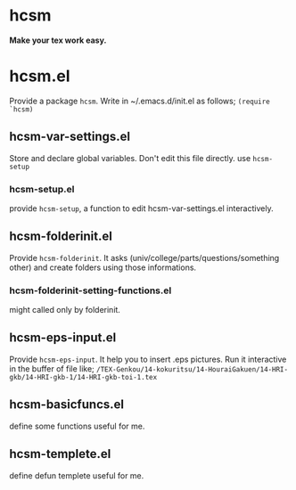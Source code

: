 hcsm
===========
**Make your tex work easy.**

# hcsm.el
Provide a package `hcsm`. 
Write in ~/.emacs.d/init.el as follows;
``(require `hcsm)``

## hcsm-var-settings.el
Store and declare global variables. 
Don't edit this file directly. use `hcsm-setup`
### hcsm-setup.el
provide `hcsm-setup`, a function to edit hcsm-var-settings.el interactively.

## hcsm-folderinit.el
Provide `hcsm-folderinit`.
It asks (univ/college/parts/questions/something other) 
and create folders using those informations.
### hcsm-folderinit-setting-functions.el
might called only by folderinit.

## hcsm-eps-input.el
Provide `hcsm-eps-input`.
It help you to insert .eps pictures.
Run it interactive in the buffer of file like;
`/TEX-Genkou/14-kokuritsu/14-HouraiGakuen/14-HRI-gkb/14-HRI-gkb-1/14-HRI-gkb-toi-1.tex`

## hcsm-basicfuncs.el
define some functions useful for me.
## hcsm-templete.el
define defun templete useful for me.
